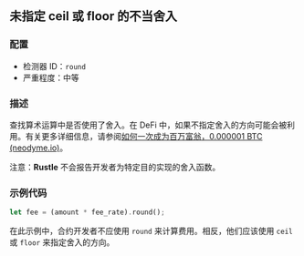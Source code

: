 
## 未指定 ceil 或 floor 的不当舍入

### 配置

* 检测器 ID：`round`
* 严重程度：中等

### 描述

查找算术运算中是否使用了舍入。在 DeFi 中，如果不指定舍入的方向可能会被利用。有关更多详细信息，请参阅[如何一次成为百万富翁，0.000001 BTC (neodyme.io)](https://blog.neodyme.io/posts/lending_disclosure/)。

注意：**Rustle** 不会报告开发者为特定目的实现的舍入函数。

### 示例代码

```rust
let fee = (amount * fee_rate).round();
```

在此示例中，合约开发者不应使用 `round` 来计算费用。相反，他们应该使用 `ceil` 或 `floor` 来指定舍入的方向。
